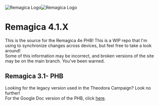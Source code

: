 ![Remagica Logo](assets/logo_dark.svg#gh-light-mode-only)![Remagica Logo](assets/logo_light.svg#gh-dark-mode-only)  
# Remagica 4.1.X 
This is the source for the Remagica 4e PHB!
This is a WIP repo that I'm using to synchronize changes across devices, but feel free to take a look around!  
Some of this information may be incorrect, and broken versions of the site may be on the main branch. You've been warned.
## Remagica 3.1- PHB
Looking for the legacy version used in the Theodora Campaign? Look no further!  
For the Google Doc version of the PHB, click [here](https://docs.google.com/document/d/1cc5nM2K04N1pf9uYKd9D7Tu8Vanmruu5nAcbfZyWCDY/edit?usp=sharing).  
